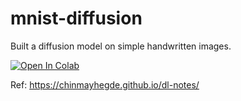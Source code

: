# mnist-diffusion
Built a diffusion model on simple handwritten images.

[![Open In Colab](https://colab.research.google.com/assets/colab-badge.svg)](https://colab.research.google.com/drive/1FXd54H8F6P0AEs_iPYTCY573gCih8o6s?usp=sharing)

Ref: https://chinmayhegde.github.io/dl-notes/
